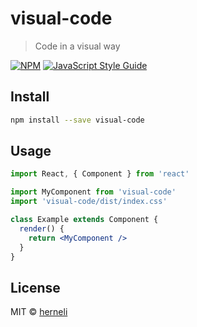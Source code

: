 # visual-code

> Code in a visual way

[![NPM](https://img.shields.io/npm/v/visual-code.svg)](https://www.npmjs.com/package/visual-code) [![JavaScript Style Guide](https://img.shields.io/badge/code_style-standard-brightgreen.svg)](https://standardjs.com)

## Install

```bash
npm install --save visual-code
```

## Usage

```jsx
import React, { Component } from 'react'

import MyComponent from 'visual-code'
import 'visual-code/dist/index.css'

class Example extends Component {
  render() {
    return <MyComponent />
  }
}
```

## License

MIT © [herneli](https://github.com/herneli)
